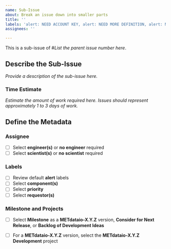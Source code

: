 ```yaml
---
name: Sub-Issue
about: Break an issue down into smaller parts
title: ''
labels: 'alert: NEED ACCOUNT KEY, alert: NEED MORE DEFINITION, alert: NEED CYCLE ASSIGNMENT, type: sub-issue'
assignees: ''

---
```


This is a sub-issue of #*List the parent issue number here*.

## Describe the Sub-Issue ##
*Provide a description of the sub-issue here.*

### Time Estimate ###
*Estimate the amount of work required here.*
*Issues should represent approximately 1 to 3 days of work.*

## Define the Metadata ##

### Assignee ###
- [ ] Select **engineer(s)** or **no engineer** required
- [ ] Select **scientist(s)** or **no scientist** required

### Labels ###
- [ ] Review default **alert** labels
- [ ] Select **component(s)**
- [ ] Select **priority**
- [ ] Select **requestor(s)**

### Milestone and Projects ###
- [ ] Select **Milestone** as a **METdataio-X.Y.Z** version, **Consider for Next Release**, or **Backlog of Development Ideas**
- [ ] For a **METdataio-X.Y.Z** version, select the **METdataio-X.Y.Z Development** project


